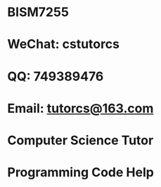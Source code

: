 # BISM7255

# WeChat: cstutorcs

# QQ: 749389476

# Email: tutorcs@163.com

# Computer Science Tutor

# Programming Code Help
